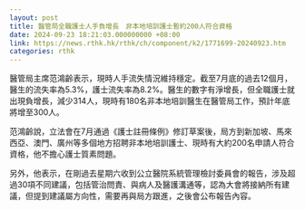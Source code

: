 ```yaml
---
layout: post
title: 醫管局全職護士人手負增長　非本地培訓護士暫約200人符合資格
date: 2024-09-23 18:21:03.000000000 +08:00
link: https://news.rthk.hk/rthk/ch/component/k2/1771699-20240923.htm
categories: rthk
---
```


醫管局主席范鴻齡表示，現時人手流失情況維持穩定。截至7月底的過去12個月，醫生的流失率為5.3%，護士流失率為8.2%。醫生的數字有淨增長，但全職護士就出現負增長，減少314人，現時有180名非本地培訓醫生在醫管局工作，預計年底將增至300人。

范鴻齡說，立法會在7月通過《護士註冊條例》修訂草案後，局方到新加坡、馬來西亞、澳門、廣州等多個地方招聘非本地培訓護士、現時有大約200名申請人符合資格，他不擔心護士質素問題。

另外，他表示，在剛過去星期六收到公立醫院系統管理檢討委員會的報告，涉及超過30項不同建議，包括管治問責、與病人及醫護溝通等，認為大會將接納所有建議，但提到建議屬方向性，需要再與局方跟進，之後會公布報告內容。
